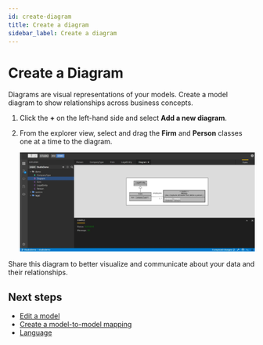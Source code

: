 ```yaml
---
id: create-diagram
title: Create a diagram
sidebar_label: Create a diagram
---
```


# Create a Diagram

Diagrams are visual representations of your models. Create a model diagram to show relationships across business concepts.

1. Click the **+** on the left-hand side and select **Add a new diagram**.
2. From the explorer view, select and drag the **Firm** and **Person** classes one at a time to the diagram.  

    ![Create a diagram](../assets/create-diagram.JPG)

Share this diagram to better visualize and communicate about your data and their relationships.

## Next steps

- [Edit a model](edit-model.md)
- [Create a model-to-model mapping](create-model-to-model-mapping.md)
- [Language](legend-language.md)
